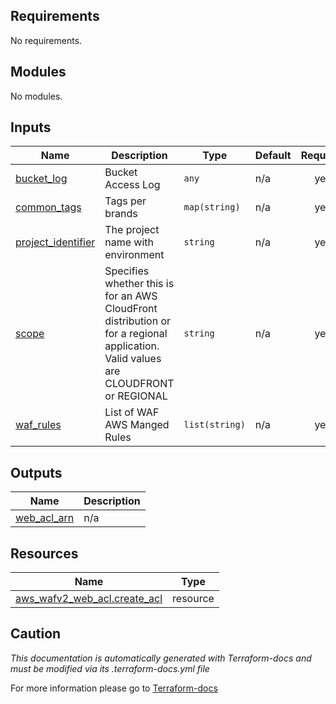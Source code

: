 <!-- BEGIN_TF_DOCS -->

## Requirements

No requirements.
## Modules

No modules.
## Inputs

| Name | Description | Type | Default | Required |
|------|-------------|------|---------|:--------:|
| <a name="input_bucket_log"></a> [bucket\_log](#input\_bucket\_log) | Bucket Access Log | `any` | n/a | yes |
| <a name="input_common_tags"></a> [common\_tags](#input\_common\_tags) | Tags per brands | `map(string)` | n/a | yes |
| <a name="input_project_identifier"></a> [project\_identifier](#input\_project\_identifier) | The project name with environment | `string` | n/a | yes |
| <a name="input_scope"></a> [scope](#input\_scope) | Specifies whether this is for an AWS CloudFront distribution or for a regional application. Valid values are CLOUDFRONT or REGIONAL | `string` | n/a | yes |
| <a name="input_waf_rules"></a> [waf\_rules](#input\_waf\_rules) | List of WAF AWS Manged Rules | `list(string)` | n/a | yes |
## Outputs

| Name | Description |
|------|-------------|
| <a name="output_web_acl_arn"></a> [web\_acl\_arn](#output\_web\_acl\_arn) | n/a |
## Resources

| Name | Type |
|------|------|
| [aws_wafv2_web_acl.create_acl](https://registry.terraform.io/providers/hashicorp/aws/latest/docs/resources/wafv2_web_acl) | resource |

## Caution

*This documentation is automatically generated with Terraform-docs and must be modified via its .terraform-docs.yml file*

For more information please go to [Terraform-docs](https://terraform-docs.io)
<!-- END_TF_DOCS -->